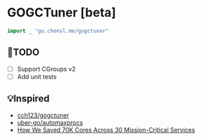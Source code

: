 # GOGCTuner [beta]

```go
import _ "go.chensl.me/gogctuner"
```

## 🤔TODO

- [ ] Support CGroups v2
- [ ] Add unit tests

## 💡Inspired

- [cch123/gogctuner](https://github.com/cch123/gogctuner)
- [uber-go/automaxprocs](https://github.com/uber-go/automaxprocs)
- [How We Saved 70K Cores Across 30 Mission-Critical Services](https://eng.uber.com/how-we-saved-70k-cores-across-30-mission-critical-services/)
